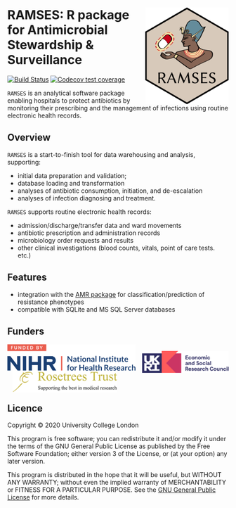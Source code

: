 # <img src="man/figures/logo.png" align="right" width="190px"/>RAMSES: R package for Antimicrobial Stewardship & Surveillance

[![Build Status](https://travis-ci.com/ramses-antibiotics/ramses-package.svg?token=BqHsttk4zmWyz9yfgCbu&branch=master)](https://travis-ci.com/ramses-antibiotics/ramses-package)
[![Codecov test coverage](https://codecov.io/gh/ramses-antibiotics/ramses-package/branch/master/graph/badge.svg)](https://codecov.io/gh/ramses-antibiotics/ramses-package?branch=master)

<div class="lead"><code>RAMSES</code> is an analytical software package enabling hospitals to protect antibiotics by monitoring their prescribing and the management of infections using routine electronic health records.</div>

## Overview

`RAMSES` is a start-to-finish tool for data warehousing and analysis, supporting:

- initial data preparation and validation; 
- database loading and transformation
- analyses of antibiotic consumption, initiation, and de-escalation
- analyses of infection diagnosing and treatment.

`RAMSES` supports routine electronic health records:

- admission/discharge/transfer data and ward movements
- antibiotic prescription and administration records
- microbiology order requests and results
- other clinical investigations (blood counts, vitals, point of care tests. etc.) 


## Features

- integration with the [AMR package](https://msberends.gitlab.io/AMR/) for classification/prediction of resistance phenotypes 
- compatible with SQLite and MS SQL Server databases

## Funders

<div style="display: table-cell;">
<a href="https://www.nihr.ac.uk/" ><img height="60px" style="vertical-align: bottom;" alt="National Institute of Health Research" src="man/figures/partner-logos/NIHR.svg" ></a> &nbsp;&nbsp;
<a href="https://www.esrc.ukri.org" ><img height="50px" style="vertical-align: bottom; bottom;margin-bottom: -5px;" alt="Economic and Social Research Council" src="man/figures/partner-logos/ESRC.svg" ></a> &nbsp;&nbsp;
<a href="https://rosetreestrust.co.uk/"><img style="vertical-align: bottom;margin-bottom: -7px;" alt="Rosetree Trust" src="man/figures/partner-logos/rosetree.png" height="50px"></a>
</div>

## Licence 

Copyright &copy; 2020 University College London

This program is free software; you can redistribute it and/or modify it under the terms of the GNU General Public License as published by the Free Software Foundation; either version 3 of the License, or (at your option) any later version.

This program is distributed in the hope that it will be useful, but WITHOUT ANY WARRANTY; without even the implied warranty of MERCHANTABILITY or FITNESS FOR A PARTICULAR PURPOSE. See the [GNU General Public License](LICENCE.md) for more details.
